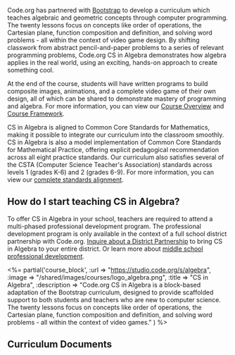 <!-- # Middle School CS in Math -->

Code.org has partnered with [Bootstrap](http://www.BootstrapWorld.org) to develop a curriculum which teaches algebraic and geometric concepts through computer programming. The twenty lessons focus on concepts like order of operations, the Cartesian plane, function composition and definition, and solving word problems - all within the context of video game design. By shifting classwork from abstract pencil-and-paper problems to a series of relevant programming problems, Code.org CS in Algebra demonstrates how algebra applies in the real world, using an exciting, hands-on approach to create something cool.

At the end of the course, students will have written programs to build composite images, animations, and a complete video game of their own design, all of which can be shared to demonstrate mastery of programming and algebra. For more information, you can view our [Course Overview](/curriculum/docs/algebra/overview) and [Course Framework](/curriculum/docs/algebra/framework).

CS in Algebra is aligned to Common Core Standards for Mathematics, making it possible to integrate our curriculum into the classroom smoothly. CS in Algebra is also a model implementation of Common Core Standards for Mathematical Practice, offering explicit pedagogical recommendation across all eight practice standards. Our curriculum also satisfies several of the CSTA (Computer Science Teacher's Association) standards across levels 1 (grades K-6) and 2 (grades 6-9). For more information, you can view our [complete standards alignment](/curriculum/docs/algebra/standards).

## How do I start teaching CS in Algebra?

To offer CS in Algebra in your school, teachers are required to attend a multi-phased professional development program. The professional development program is only available in the context of a full school district partnership with Code.org. [Inquire about a District Partnership](/educate/districts) to bring CS in Algebra to your entire district. Or learn more about [middle school professional development](/educate/professional-development).

<%= partial('course_block', 
	:url => "https://studio.code.org/s/algebra", 
	:image => "/shared/images/courses/logo_algebra.png",
	:title => "CS in Algebra", 
	:description => "Code.org CS in Algebra is a block-based adaptation of the Bootstrap curriculum, designed to provide scaffolded support to both students and teachers who are new to computer science. The twenty lessons focus on concepts like order of operations, the Cartesian plane, function composition and definition, and solving word problems - all within the context of video games." 
	) %>  

## Curriculum Documents
